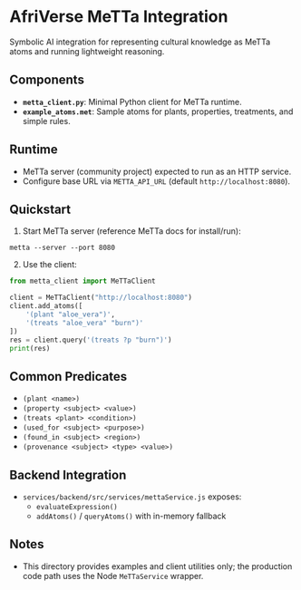 # AfriVerse MeTTa Integration

Symbolic AI integration for representing cultural knowledge as MeTTa atoms and running lightweight reasoning.

## Components

- **`metta_client.py`**: Minimal Python client for MeTTa runtime.
- **`example_atoms.met`**: Sample atoms for plants, properties, treatments, and simple rules.

## Runtime

- MeTTa server (community project) expected to run as an HTTP service.
- Configure base URL via `METTA_API_URL` (default `http://localhost:8080`).

## Quickstart

1. Start MeTTa server (reference MeTTa docs for install/run):
```
metta --server --port 8080
```

2. Use the client:
```python
from metta_client import MeTTaClient

client = MeTTaClient("http://localhost:8080")
client.add_atoms([
    '(plant "aloe_vera")',
    '(treats "aloe_vera" "burn")'
])
res = client.query('(treats ?p "burn")')
print(res)
```

## Common Predicates

- `(plant <name>)`
- `(property <subject> <value>)`
- `(treats <plant> <condition>)`
- `(used_for <subject> <purpose>)`
- `(found_in <subject> <region>)`
- `(provenance <subject> <type> <value>)`

## Backend Integration

- `services/backend/src/services/mettaService.js` exposes:
  - `evaluateExpression()`
  - `addAtoms()` / `queryAtoms()` with in-memory fallback

## Notes

- This directory provides examples and client utilities only; the production code path uses the Node `MeTTaService` wrapper.
